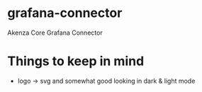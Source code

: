 # grafana-connector
Akenza Core Grafana Connector


# Things to keep in mind
* logo -> svg and somewhat good looking in dark & light mode